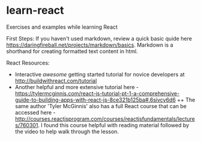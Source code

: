 # learn-react
Exercises and examples while learning React

First Steps: 
If you haven't used markdown, review a quick basic quide here  https://daringfireball.net/projects/markdown/basics. Markdown is a shorthand for creating formatted text content in html. 

React Resources: 
+ Interactive *awesome* getting started tutorial for novice developers at http://buildwithreact.com/tutorial
+ Another helpful and more extensive tutorial here - https://tylermcginnis.com/react-js-tutorial-pt-1-a-comprehensive-guide-to-building-apps-with-react-js-8ce321b125ba#.6sivcy6d6
++ The same author 'Tyler McGinnis' also has a full React course that can be accessed here - http://courses.reactjsprogram.com/courses/reactjsfundamentals/lectures/760301. I found this course helpful with reading material followed by the video to help walk through the lesson. 
